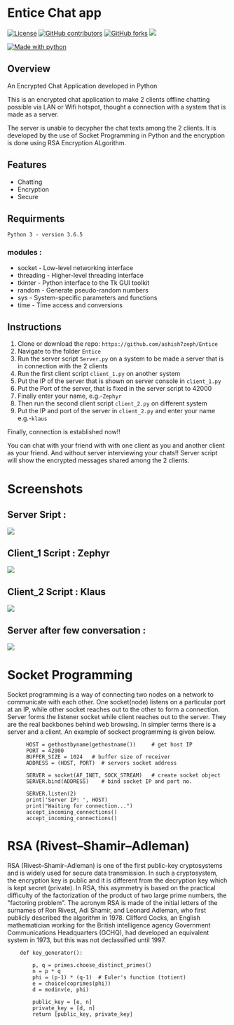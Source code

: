 # Entice Chat app

[![License](https://img.shields.io/github/license/ashish7zeph/Entice.svg?style=for-the-badge)](https://github.com/ashish7zeph/Entice/blob/master/LICENSE)
[![GitHub contributors](https://img.shields.io/github/contributors/ashish7zeph/Entice.svg?style=for-the-badge)](https://github.com/ashish7zeph/Entice/graphs/contributors)
[![GitHub forks](https://img.shields.io/github/forks/ashish7zeph/Entice.svg?style=for-the-badge)](https://github.com/ashish7zeph/Entice/network/members)
[![](https://img.shields.io/github/stars/ashish7zeph/Entice.svg?colorB=green&style=for-the-badge)]()

[![Made with python](https://forthebadge.com/images/badges/made-with-python.svg)](https://www.python.org/)

## Overview

An Encrypted Chat Application developed in Python

This is an encrypted chat application to make 2 clients offline chatting possible via LAN or Wifi hotspot, thought a connection with a system that is made as a server. 

The server is unable to decypher the chat texts among the 2 clients. It is developed by the use of Socket Programming in Python and the  encryption is done using RSA Encryption ALgorithm.

## Features

* Chatting
* Encryption
* Secure

## Requirments
```
Python 3 - version 3.6.5
```
### modules :

   * socket - Low-level networking interface
   * threading - Higher-level threading interface
   * tkinter - Python interface to the Tk GUI toolkit
   * random - Generate pseudo-random numbers
   * sys - System-specific parameters and functions
   * time - Time access and conversions

## Instructions

1. Clone or download the repo: `https://github.com/ashish7zeph/Entice`
2. Navigate to the folder `Entice`
3. Run the server script `Server.py` on a system to be made a server that is in connection with the 2 clients
4. Run the first client script `client_1.py` on another system
5. Put the IP of the server that is shown on server console in `client_1.py`
6. Put the Port of the server, that is fixed in the server script to 42000
7. Finally enter your name, e.g.-`Zephyr`
8. Then run the second client script `client_2.py` on different system
5. Put the IP and port of the server in `client_2.py` and enter your name e.g.-`klaus`

Finally, connection is established now!!

You can chat with your friend with with one client as you and another client as your friend.
And without server interviewing your chats!!
Server script will show the encrypted messages shared among the 2 clients.

# Screenshots

## Server Sript :
![](https://github.com/ashish7zeph/Entice/blob/master/screenshot/img1.png)
## Client_1 Script : Zephyr
![](https://github.com/ashish7zeph/Entice/blob/master/screenshot/img2.png)
## Client_2 Script : Klaus
![](https://github.com/ashish7zeph/Entice/blob/master/screenshot/img3.png)
## Server after few conversation :
![](https://github.com/ashish7zeph/Entice/blob/master/screenshot/img4.png)

# Socket Programming

Socket programming is a way of connecting two nodes on a network to communicate with each other. One socket(node) listens on a particular port at an IP, while other socket reaches out to the other to form a connection. Server forms the listener socket while client reaches out to the server.
They are the real backbones behind web browsing. In simpler terms there is a server and a client. 
An example of sockect programming is given below.

```python3
      HOST = gethostbyname(gethostname())     # get host IP
      PORT = 42000
      BUFFER_SIZE = 1024   # buffer size of receiver
      ADDRESS = (HOST, PORT)  # servers socket address

      SERVER = socket(AF_INET, SOCK_STREAM)   # create socket object
      SERVER.bind(ADDRESS)    # bind socket IP and port no.

      SERVER.listen(2)
      print('Server IP: ', HOST)
      print("Waiting for connection...")
      accept_incoming_connections()
      accept_incoming_connections()
```

# RSA (Rivest–Shamir–Adleman)

RSA (Rivest–Shamir–Adleman) is one of the first public-key cryptosystems and is widely used for secure data transmission. In such a cryptosystem, the encryption key is public and it is different from the decryption key which is kept secret (private). In RSA, this asymmetry is based on the practical difficulty of the factorization of the product of two large prime numbers, the "factoring problem". The acronym RSA is made of the initial letters of the surnames of Ron Rivest, Adi Shamir, and Leonard Adleman, who first publicly described the algorithm in 1978. Clifford Cocks, an English mathematician working for the British intelligence agency Government Communications Headquarters (GCHQ), had developed an equivalent system in 1973, but this was not declassified until 1997.

```python3
    def key_generator():
    
        p, q = primes.choose_distinct_primes()
        n = p * q
        phi = (p-1) * (q-1)  # Euler's function (totient)
        e = choice(coprimes(phi))
        d = modinv(e, phi)
        
        public_key = [e, n]
        private_key = [d, n]
        return [public_key, private_key]
```

